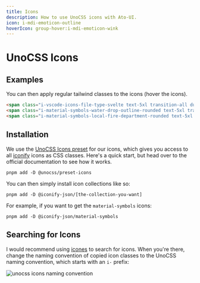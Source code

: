 ```yaml
---
title: Icons
description: How to use UnoCSS icons with Ato-UI.
icon: i-mdi-emoticon-outline
hoverIcon: group-hover:i-mdi-emoticon-wink
---
```


# UnoCSS Icons

## Examples

You can then apply regular tailwind classes to the icons (hover the icons).

<Usage>
    <span class="i-vscode-icons-file-type-svelte text-5xl transition-all duration-200 hover:scale-125" />
    <span class="i-material-symbols-water-drop-outline-rounded text-5xl transition-all duration-200 hover:i-material-symbols-water-drop-rounded hover:text-cyan-500" />
    <span class="i-material-symbols-local-fire-department-rounded text-5xl transition-all duration-900 text-red-500 hover:rotate-360" />
</Usage>

```html
<span class="i-vscode-icons-file-type-svelte text-5xl transition-all duration-200 hover:scale-125" />
<span class="i-material-symbols-water-drop-outline-rounded text-5xl transition-all duration-200 hover:i-material-symbols-water-drop-rounded hover:text-cyan-500" />
<span class="i-material-symbols-local-fire-department-rounded text-5xl transition-all duration-900 text-red-500 hover:rotate-360" />
```

## Installation

We use the [UnoCSS Icons preset](https://unocss.dev/presets/icons) for our icons, which gives you access to all [iconify](https://iconify.design/) icons as CSS classes. Here's a quick start, but head over to the official documentation to see how it works.

```shell showCode
pnpm add -D @unocss/preset-icons
```

You can then simply install icon collections like so:

```shell showCode
pnpm add -D @iconify-json/[the-collection-you-want]
```

For example, if you want to get the `material-symbols` icons:

```shell showCode
pnpm add -D @iconify-json/material-symbols
```

## Searching for Icons

I would recommend using [icones](https://icones.js.org/) to search for icons. When you're there, change the naming convention of copied icon classes to the UnoCSS naming convention, which starts with an `i-` prefix:

<div class="flex justify-center items-center my-4">
    <!-- ![unocss icons naming convention](/get-started/icons.png) -->
    <img src="/get-started/icons.png" alt="unocss icons naming convention" />
</div>